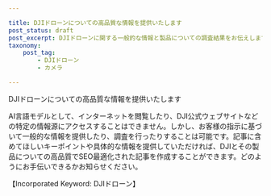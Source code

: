 ```yaml
---

title: DJIドローンについての高品質な情報を提供いたします
post_status: draft
post_excerpt: DJIドローンに関する一般的な情報と製品についての調査結果をお伝えします
taxonomy:
    post_tag:
        - DJIドローン
        - カメラ

---
```


DJIドローンについての高品質な情報を提供いたします

AI言語モデルとして、インターネットを閲覧したり、DJI公式ウェブサイトなどの特定の情報源にアクセスすることはできません。しかし、お客様の指示に基づいて一般的な情報を提供したり、調査を行ったりすることは可能です。記事に含めてほしいキーポイントや具体的な情報を提供していただければ、DJIとその製品についての高品質でSEO最適化された記事を作成することができます。どのようにお手伝いできるかお知らせください。

【Incorporated Keyword: DJIドローン】